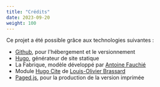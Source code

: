 ```yaml
---
title: "Crédits"
date: 2023-09-20
weight: 100
---
```


Ce projet a été possible grâce aux technologies suivantes :

- [Github](https://github.com/), pour l'hébergement et le versionnement
- [Hugo](https://gohugo.io/), générateur de site statique
- La Fabrique, modèle développé par [Antoine Fauchié](https://www.quaternum.net/)
- Module [Hugo Cite](https://labs.loupbrun.ca/hugo-cite/) de [Louis-Olivier Brassard](https://labs.loupbrun.ca/)
- [Paged.js](https://pagedjs.org/), pour la production de la version imprimée